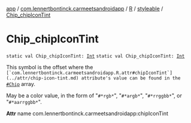 [app](../../../index.md) / [com.lennertbontinck.carmeetsandroidapp](../../index.md) / [R](../index.md) / [styleable](index.md) / [Chip_chipIconTint](./-chip_chip-icon-tint.md)

# Chip_chipIconTint

`static val Chip_chipIconTint: `[`Int`](https://kotlinlang.org/api/latest/jvm/stdlib/kotlin/-int/index.html)
`static val Chip_chipIconTint: `[`Int`](https://kotlinlang.org/api/latest/jvm/stdlib/kotlin/-int/index.html)

This symbol is the offset where the ``[`com.lennertbontinck.carmeetsandroidapp.R.attr#chipIconTint`](../attr/chip-icon-tint.md) attribute's value can be found in the ``[`#Chip`](-chip.md) array.

May be a color value, in the form of "`#*rgb*`", "`#*argb*`", "`#*rrggbb*`", or "`#*aarrggbb*`".

**Attr**
name com.lennertbontinck.carmeetsandroidapp:chipIconTint

